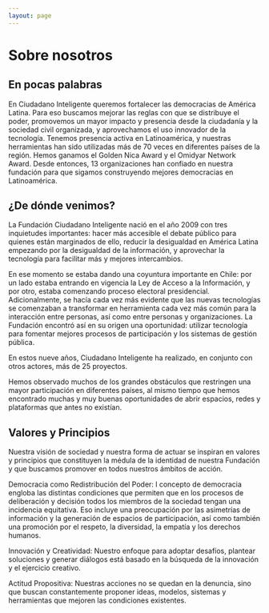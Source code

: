 ```yaml
---
layout: page
---
```


# <span class="span-white"> Sobre nosotros </span>

## En pocas palabras
En Ciudadano Inteligente queremos fortalecer las democracias de América Latina. Para eso buscamos mejorar las reglas con que se distribuye el poder, promovemos un mayor impacto y presencia desde la ciudadanía y la sociedad civil organizada, y aprovechamos el uso innovador de la tecnología.
Tenemos presencia activa en Latinoamérica, y nuestras herramientas han sido utilizadas más de 70 veces en diferentes países de la región.
Hemos ganamos el Golden Nica Award y el Omidyar Network Award. Desde entonces, 13 organizaciones han confiado en nuestra fundación para que sigamos construyendo mejores democracias en Latinoamérica.

## ¿De dónde venimos?
La Fundación Ciudadano Inteligente nació en el año 2009 con tres inquietudes importantes: hacer más accesible el debate público para quienes están marginados de ello, reducir la desigualdad en América Latina empezando por la desigualdad de la información, y aprovechar la tecnología para facilitar más y mejores intercambios.

En ese momento se estaba dando una coyuntura importante en Chile: por un lado estaba entrando en vigencia la Ley de Acceso a la Información, y por otro, estaba comenzando proceso electoral presidencial. Adicionalmente, se hacía cada vez más evidente que las nuevas tecnologías se comenzaban a transformar en herramienta cada vez más común para la interacción entre personas, así como entre personas y organizaciones. La Fundación encontró así en su origen una oportunidad: utilizar tecnología para fomentar mejores procesos de participación y los sistemas de gestión pública.

En estos nueve años, Ciudadano Inteligente ha realizado, en conjunto con otros actores, más de 25 proyectos.

Hemos observado muchos de los grandes obstáculos que restringen una mayor participación en diferentes países, al mismo tiempo que hemos encontrado muchas y muy buenas oportunidades de abrir espacios, redes y plataformas que antes no existían.

## Valores y Principios
Nuestra visión de sociedad y nuestra forma de actuar se inspiran en valores y principios que constituyen la médula de la identidad de nuestra Fundación y que buscamos promover en todos nuestros ámbitos de acción.

Democracia como Redistribución del Poder: l concepto de democracia engloba las distintas condiciones que permiten que en los procesos de deliberación y decisión todos los miembros de la sociedad tengan una incidencia equitativa. Eso incluye una preocupación por las asimetrías de información y la generación de espacios de participación, así como también una promoción por el respeto, la diversidad, la empatía y los derechos humanos.

Innovación y Creatividad: Nuestro enfoque para adoptar desafíos, plantear soluciones y generar diálogos está basado en la búsqueda de la innovación y el ejercicio creativo.

Actitud Propositiva: Nuestras acciones no se quedan en la denuncia, sino que buscan constantemente proponer ideas, modelos, sistemas y herramientas que mejoren las condiciones existentes.
